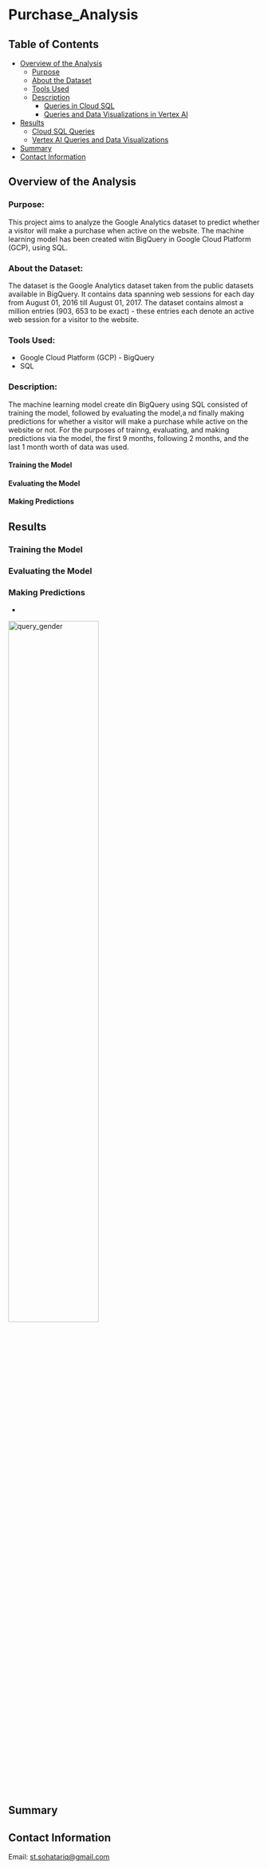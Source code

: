 # Purchase_Analysis
## Table of Contents
- [Overview of the Analysis](#overview-of-the-analysis)
    - [Purpose](#purpose)
    - [About the Dataset](#about-the-dataset)
    - [Tools Used](#tools-used)
    - [Description](#description)
        - [Queries in Cloud SQL](#Queries-in-Cloud-SQL)
        - [Queries and Data Visualizations in Vertex AI](#Queries-and-Data-Visualizations-in-Vertex-AI)
- [Results](#results) 
    - [Cloud SQL Queries](#Cloud-SQL-Queries)
    - [Vertex AI Queries and Data Visualizations](#Vertex-AI-Queries-and-Data-Visualizations)
- [Summary](#summary)
- [Contact Information](#contact-information)

## Overview of the Analysis
### Purpose:
This project aims to analyze the Google Analytics dataset to predict whether a visitor will make a purchase when active on the website. The machine learning model has been created witin BigQuery in Google Cloud Platform (GCP), using SQL. 

### About the Dataset:
The dataset is the Google Analytics dataset taken from the public datasets available in BigQuery. It contains data spanning web sessions for each day from August 01, 2016 till August 01, 2017. The dataset contains almost a million entries (903, 653 to be exact) - these entries each denote an active web session for a visitor to the website.

### Tools Used:
* Google Cloud Platform (GCP) - BigQuery
* SQL

### Description:
The machine learning model create din BigQuery using SQL consisted of training the model, followed by evaluating the model,a nd finally making predictions for whether a visitor will make a purchase while active on the website or not. For the purposes of trainng, evaluating, and making predictions via the model, the first 9 months, following 2 months, and the last 1 month worth of data was used.

#### Training the Model

#### Evaluating the Model

#### Making Predictions


## Results

### Training the Model

### Evaluating the Model

### Making Predictions

* 




<img style="width:60%" alt="query_gender" src="">



## Summary


## Contact Information
Email: st.sohatariq@gmail.com

 
